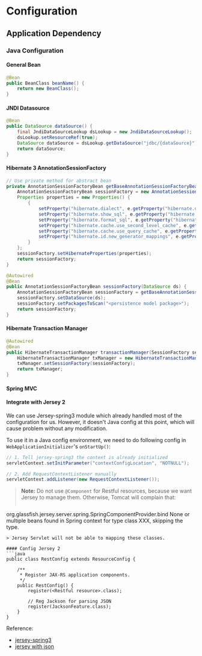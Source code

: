 # Configuration

## Application Dependency
### Java Configuration
#### General Bean
```java
@Bean
public BeanClass beanName() {
    return new BeanClass();
}
```

#### JNDI Datasource
```java
@Bean
public DataSource dataSource() {
    final JndiDataSourceLookup dsLookup = new JndiDataSourceLookup();
    dsLookup.setResourceRef(true);
    DataSource dataSource = dsLookup.getDataSource("jdbc/{dataSource}");
    return dataSource;
} 
```

#### Hibernate 3 AnnotationSessionFactory
```java
// Use private method for abstract bean
private AnnotationSessionFactoryBean getBaseAnnotationSessionFactoryBean() {
    AnnotationSessionFactoryBean sessionFactory = new AnnotationSessionFactoryBean();
    Properties properties = new Properties() {
        {
            setProperty("hibernate.dialect", e.getProperty("hibernate.dialect"));
            setProperty("hibernate.show_sql", e.getProperty("hibernate.show_sql"));
            setProperty("hibernate.format_sql", e.getProperty("hibernate.format_sql"));
            setProperty("hibernate.cache.use_second_level_cache", e.getProperty("hibernate.cache.use_second_level_cache"));
            setProperty("hibernate.cache.use_query_cache", e.getProperty("hibernate.cache.use_query_cache"));
            setProperty("hibernate.id.new_generator_mappings", e.getProperty("hibernate.id.new_generator_mappings"));
        }
    };
    sessionFactory.setHibernateProperties(properties);
    return sessionFactory;
}

@Autowired
@Bean
public AnnotationSessionFactoryBean sessionFactory(DataSource ds) {
    AnnotationSessionFactoryBean sessionFactory = getBaseAnnotationSessionFactoryBean();
    sessionFactory.setDataSource(ds);
    sessionFactory.setPackagesToScan("<persistence model package>");
    return sessionFactory;
}
```

#### Hibernate Transaction Manager
```java
@Autowired
@Bean
public HibernateTransactionManager transactionManager(SessionFactory sessionFactory) throws Exception {
    HibernateTransactionManager txManager = new HibernateTransactionManager();
    txManager.setSessionFactory(sessionFactory);
    return txManager;
}
```

#### Spring MVC

#### Integrate with Jersey 2
We can use Jersey-spring3 module which already handled most of the configuration for us. However, it doesn't Java config at this point, which will cause problem without any modification.

To use it in a Java config environment, we need to do following config in `WebApplicationInitializer`'s `onStartUp()`:
```java
// 1. Tell jersey-spring3 the context is already initialized
servletContext.setInitParameter("contextConfigLocation", "NOTNULL");

// 2. Add RequestContextListener manually
servletContext.addListener(new RequestContextListener());
```

    
> **Note:** Do not use `@Component` for Restful resources, because we want Jersey to manage them. Otherwise, Tomcat will complain that:
> ```
org.glassfish.jersey.server.spring.SpringComponentProvider.bind None or multiple beans found in Spring context for type class XXX, skipping the type.
```
> Jersey Servlet will not be able to mapping these classes.

#### Config Jersey 2
```java
public class RestConfig extends ResourceConfig {

    /**
     * Register JAX-RS application components.
     */
    public RestConfig() {
        register(<Restful resource>.class);

        // Reg Jackson for parsing JSON
        register(JacksonFeature.class);
    }
}
```

Reference:
* [jersey-spring3](https://jersey.java.net/documentation/latest/spring.html)
* [jersey with json](https://jersey.java.net/documentation/latest/media.html)
